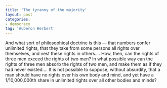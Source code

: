 ```yaml
---
title: 'The tyranny of the majority'
layout: post
categories:
- democracy
tag: 'Auberon Herbert'
---
```


And what sort of philosophical doctrine is this — that numbers confer unlimited rights, that they take from some persons all rights over themselves, and vest these rights in others…. How, then, can the rights of three men exceed the rights of two men? In what possible way can the rights of three men absorb the rights of two men, and make them as if they had never existed…. It is not possible to suppose, without absurdity, that a man should have no rights over his own body and mind, and yet have a 1/10,000,000th share in unlimited rights over all other bodies and minds?